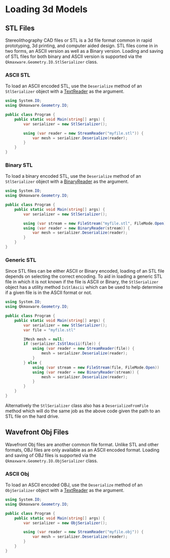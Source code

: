 # Loading 3d Models

## STL Files
Stereolithography CAD files or STL is a 3d file format common in rapid prototyping, 3d printing, and computer aided design. STL files come in in two forms, an ASCII version as well as a Binary version. Loading and saving of STL files for both binary and ASCII version is supported via the `Qkmaxware.Geometry.IO.StlSerializer` class. 

### ASCII STL
To load an ASCII encoded STL, use the `Deserialize` method of an `StlSerializer` object with a [TextReader](https://docs.microsoft.com/en-us/dotnet/api/system.io.textreader) as the argument.
```cs
using System.IO;
using Qkmaxware.Geometry.IO;

public class Program {
    public static void Main(string[] args) {
        var serializer = new StlSerializer();

        using (var reader = new StreamReader("myfile.stl")) {
            var mesh = serializer.Deserialize(reader);
        }
    }
}
```
### Binary STL
To load a binary encoded STL, use the `Deserialize` method of an `StlSerializer` object with a [BinaryReader](https://docs.microsoft.com/en-us/dotnet/api/system.io.binaryreader) as the argument.
```cs
using System.IO;
using Qkmaxware.Geometry.IO;

public class Program {
    public static void Main(string[] args) {
        var serializer = new StlSerializer();

        using (var stream = new FileStream("myfile.stl", FileMode.Open))
        using (var reader = new BinaryReader(stream)) {
            var mesh = serializer.Deserialize(reader);
        }
    }
}
```
### Generic STL
Since STL files can be either ASCII or Binary encoded, loading of an STL file depends on selecting the correct encoding. To aid in loading a generic STL file in which it is not known if the file is ASCII or Binary, the `StlSerializer` object has a utility method `IsStlAscii` which can be used to help determine if a given file is in the ASCII format or not.
```cs
using System.IO;
using Qkmaxware.Geometry.IO;

public class Program {
    public static void Main(string[] args) {
        var serializer = new StlSerializer();
        var file = "myfile.stl"

        IMesh mesh = null;
        if (serializer.IsStlAscii(file)) {
            using (var reader = new StreamReader(file)) {
                mesh = serializer.Deserialize(reader);
            }
        } else {
            using (var stream = new FileStream(file, FileMode.Open))
            using (var reader = new BinaryReader(stream)) {
                mesh = serializer.Deserialize(reader);
            }
        }
    }
}
``` 
Alternatively the `StlSerializer` class also has a `DeserializeFromFile` method which will do the same job as the above code given the path to an STL file on the hard drive. 

## Wavefront Obj Files
Wavefront Obj files are another common file format. Unlike STL and other formats, OBJ files are only available as an ASCII encoded format. Loading and saving of OBJ files is supported via the `Qkmaxware.Geometry.IO.ObjSerializer` class. 

### ASCII Obj
To load an ASCII encoded OBJ, use the `Deserialize` method of an `ObjSerializer` object with a [TextReader](https://docs.microsoft.com/en-us/dotnet/api/system.io.textreader) as the argument.
```cs
using System.IO;
using Qkmaxware.Geometry.IO;

public class Program {
    public static void Main(string[] args) {
        var serializer = new ObjSerializer();

        using (var reader = new StreamReader("myfile.obj")) {
            var mesh = serializer.Deserialize(reader);
        }
    }
}
```